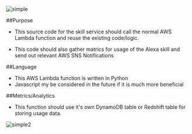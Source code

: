 


![simple](https://cloud.githubusercontent.com/assets/6573380/23096609/d7fcb040-f5d4-11e6-8149-fbdf0bcdb0be.png)



##Purpose
* This source code for the skill service should call the normal AWS Lambda function and reuse the existing code/logic.  

* This code should also gather matrics for usage of the Alexa skill and send out relevant AWS SNS Notifications

##Language

* This AWS Lambda function is written in Python
* Javascript my be considered in the future if it is much more beneficial

##Metrics/Analytics
* This function should use it's own DynamoDB table or Redshift table for storing usage data.



![simple2](https://cloud.githubusercontent.com/assets/6573380/23096608/d5fb9b08-f5d4-11e6-850a-a74aae78f957.png)
